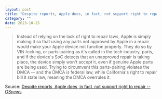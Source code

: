 ```yaml
---
layout: post
title: "Despite reports, Apple does, in fact, not support right to repair"
category: ""
date: 2023-10-25
---
```


>Instead of relying on the lack of right to repair laws, Apple is simply making it so that using any parts not approved by Apple in a repair would make your Apple device not function properly. They do so by VIN-locking, or parts-pairing as it's called in the tech industry, parts, and if the device's SoC detects that an unapproved repair is taking place, the device simply won't accept it, even if genuine Apple parts are being used. Trying to circumvent this parts-pairing violates the DMCA -- and the DMCA is federal law, while California's right to repair bill it state law, meaning the DMCA overrules it.

Source: [Despite reports, Apple does, in fact, not support right to repair -- OSnews](https://www.osnews.com/story/137249/despite-reports-apple-does-in-fact-not-support-right-to-repair/)
